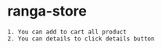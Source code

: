 # ranga-store
```
1. You can add to cart all product
2. You can details to click details button
```
